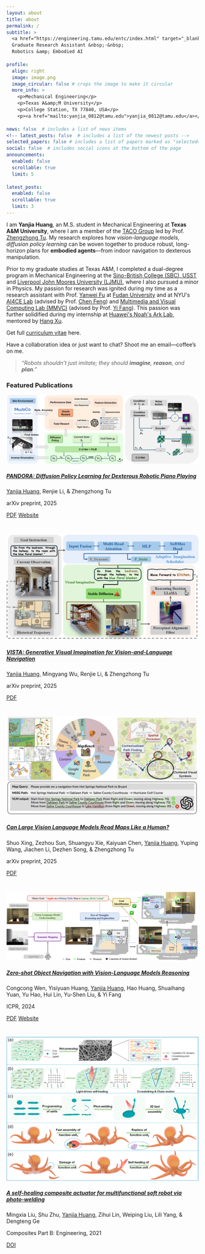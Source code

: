 ```yaml
---
layout: about
title: about
permalink: /
subtitle: >
  <a href="https://engineering.tamu.edu/entc/index.html" target="_blank">Texas A&amp;M University</a> &nbsp;·&nbsp;
  Graduate Research Assistant &nbsp;·&nbsp;
  Robotics &amp; Embodied AI

profile:
  align: right
  image: image.png
  image_circular: false # crops the image to make it circular
  more_info: >
    <p>Mechanical Engineering</p>
    <p>Texas A&amp;M University</p>
    <p>College Station, TX 77840, USA</p>
    <p><a href="mailto:yanjia_0812@tamu.edu">yanjia_0812@tamu.edu</a></p>

news: false  # includes a list of news items 
<!-- latest_posts: false  # includes a list of the newest posts -->
selected_papers: false # includes a list of papers marked as "selected={true}" 
social: false  # includes social icons at the bottom of the page
announcements:
  enabled: false
  scrollable: true
  limit: 5

latest_posts:
  enabled: false
  scrollable: true
  limit: 3
---
```



I am **Yanjia Huang**, an M.S. student in Mechanical Engineering at **Texas A&M University**, where I am a member of the <a href="https://taco-group.github.io/" target="_blank">TACO Group</a> led by Prof. <a href="https://vztu.github.io/" target="_blank">Zhengzhong Tu</a>.
My research explores how *vision-language models*, *diffusion policy learning* can be woven together to produce robust, long-horizon plans for **embodied agents**—from indoor navigation to dexterous manipulation.

Prior to my graduate studies at Texas A&M, I completed a dual-degree program in Mechanical Engineering at the <a href="http://www.sbcen.usst.edu.cn/" target="_blank">Sino-British College (SBC), USST</a> and <a href="https://www.ljmu.ac.uk/" target="_blank">Liverpool John Moores University (LJMU)</a>, where I also pursued a minor in Physics. My passion for research was ignited during my time as a research assistant with Prof. <a href="http://yanweifu.github.io/" target="_blank">Yanwei Fu</a> at <a href="https://www.fudan.edu.cn/en/" target="_blank">Fudan University</a> and at NYU's <a href="https://ai4ce.github.io/" target="_blank">AI4CE Lab</a> (advised by Prof. <a href="https://engineering.nyu.edu/faculty/chen-feng" target="_blank">Chen Feng</a>) and <a href="https://yifang.org/group.html" target="_blank">Multimedia and Visual Computing Lab (MMVC)</a> (advised by Prof. <a href="https://nyuad.nyu.edu/en/academics/divisions/engineering/faculty/yi-fang.html" target="_blank">Yi Fang</a>). This passion was further solidified during my internship at <a href="https://www.huawei.com/en/corporate-information/research-development" target="_blank">Huawei's Noah's Ark Lab</a>, mentored by <a href="https://xuhangcn.github.io/" target="_blank">Hang Xu</a>.

Get full <a href="/assets/pdf/CV_Yanjia_Huang.pdf" target="_blank">curriculum vitae</a> here.

Have a collaboration idea or just want to chat? Shoot me an email—coffee’s on me.


<!-- Outside the lab you’ll find me at a piano, on a hiking trail, or cycling. -->
> *“Robots shouldn’t just imitate; they should **imagine**, **reason**, and **plan**.”*

<!-- **Recent highlights**

* **VISTA** — Developed VISTA, a novel scheduling framework that leverages a diffusion model for "visual imagination," enabling embodied agents to proactively plan and recover from low-confidence states.
* **PANDORA** — Designed PANDORA, a diffusion-based control policy that generates fine-grained, expressive motor commands for the complex task of robotic piano playing. (IROS 2025, under review)
* Applied **Monte-Carlo Tree Diffusion (MCTD)** to enhance planning in Vision-Language Agents (VLAs), enabling efficient search over long-horizon, goal-conditioned motions for zero-shot object manipulation.   -->




### Featured Publications

<div style="margin-bottom: 2.5rem;">
  <div class="row">
    <div class="col-sm-5">
      <img src="/assets/img/publication_preview/PANDORA.jpg" class="img-fluid rounded z-depth-1" alt="PANDORA preview"/>
    </div>
    <div class="col-sm-7">
      <h5><a href="https://taco-group.github.io/PANDORA/" target="_blank" >PANDORA: Diffusion Policy Learning for Dexterous Robotic Piano Playing</a></h5>
      <p><u>Yanjia Huang</u>, Renjie Li, & Zhengzhong Tu</p>
      <p>arXiv preprint, 2025</p>
      <p>
        <a href="https://arxiv.org/abs/2503.14545" class="btn btn-sm btn-outline-primary" role="button" target="_blank">PDF</a>
        <a href="https://taco-group.github.io/PANDORA/" class="btn btn-sm btn-outline-primary" role="button" target="_blank">Website</a>
      </p>
    </div>
  </div>
</div>
<div style="margin-bottom: 2.5rem;">
  <div class="row">
    <div class="col-sm-5">
      <img src="/assets/img/publication_preview/VISTA.png" class="img-fluid rounded z-depth-1" alt="VISTA preview"/>
    </div>
    <div class="col-sm-7">
      <h5><a href="https://arxiv.org/abs/2505.07868" target="_blank" >VISTA: Generative Visual Imagination for Vision-and-Language Navigation</a></h5>
      <p><u>Yanjia Huang</u>, Mingyang Wu, Renjie Li, & Zhengzhong Tu</p>
      <p>arXiv preprint, 2025</p>
      <p>
        <a href="https://arxiv.org/abs/2505.07868" class="btn btn-sm btn-outline-primary" role="button" target="_blank">PDF</a>
      </p>
    </div>
  </div>
</div>
<div style="margin-bottom: 2.5rem;">
  <div class="row">
    <div class="col-sm-5">
      <img src="/assets/img/publication_preview/MapBench.png" class="img-fluid rounded z-depth-1" alt="MapBench preview"/>
    </div>
    <div class="col-sm-7">
      <h5><a href="https://arxiv.org/abs/2503.14607" target="_blank" >Can Large Vision Language Models Read Maps Like a Human?</a></h5>
      <p>Shuo Xing, Zezhou Sun, Shuangyu Xie, Kaiyuan Chen, <u>Yanjia Huang</u>, Yuping Wang, Jiachen Li, Dezhen Song, & Zhengzhong Tu</p>
      <p>arXiv preprint, 2025</p>
      <p>
        <a href="https://arxiv.org/abs/2503.14607" class="btn btn-sm btn-outline-primary" role="button" target="_blank">PDF</a>
      </p>
    </div>
  </div>
</div>
<div style="margin-bottom: 2.5rem;">
  <div class="row">
    <div class="col-sm-5">
      <img src="/assets/img/publication_preview/L-ZSON.png" class="img-fluid rounded z-depth-1" alt="L-ZSON preview"/>
    </div>
    <div class="col-sm-7">
      <h5><a href="https://vlt-lzson.github.io/" target="_blank" >Zero-shot Object Navigation with Vision-Language Models Reasoning</a></h5>
      <p>Congcong Wen, Yisiyuan Huang, <u>Yanjia Huang</u>, Hao Huang, Shuaihang Yuan, Yu Hao, Hui Lin, Yu-Shen Liu, & Yi Fang</p>
      <p>ICPR, 2024</p>
      <p>
        <a href="https://arxiv.org/abs/2410.18570" class="btn btn-sm btn-outline-primary" role="button" target="_blank">PDF</a>
        <a href="https://vlt-lzson.github.io/" class="btn btn-sm btn-outline-primary" role="button" target="_blank">Website</a>
      </p>
    </div>
  </div>
</div>
<div style="margin-bottom: 2.5rem;">
  <div class="row">
    <div class="col-sm-5">
      <img src="/assets/img/publication_preview/softrobot.jpg" class="img-fluid rounded z-depth-1" alt="Self-healing Actuator preview"/>
    </div>
    <div class="col-sm-7">
      <h5><a href="https://www.sciencedirect.com/science/article/pii/S1359836821001402" target="_blank" >A self-healing composite actuator for multifunctional soft robot via photo-welding</a></h5>
      <p>Mingxia Liu, Shu Zhu, <u>Yanjia Huang</u>, Zihui Lin, Weiping Liu, Lili Yang, & Dengteng Ge</p>
      <p>Composites Part B: Engineering, 2021</p>
      <p>
        <a href="https://doi.org/10.1016/j.compositesb.2021.108748" class="btn btn-sm btn-outline-primary" role="button" target="_blank">DOI</a>
      </p>
    </div>
  </div>
</div>